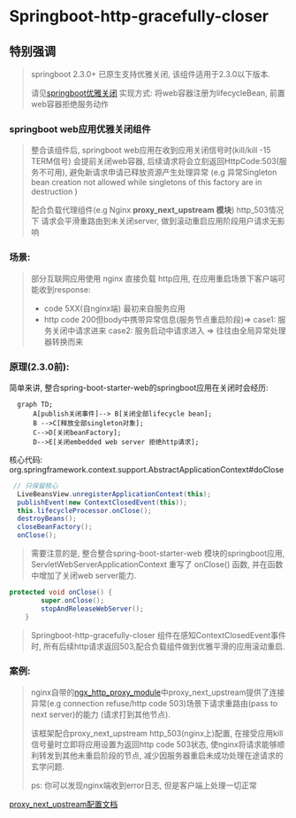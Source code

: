 # Springboot-http-gracefully-closer

## 特别强调
> springboot 2.3.0+ 已原生支持优雅关闭, 该组件适用于2.3.0以下版本.
> 
> 请见[springboot优雅关闭](https://www.baeldung.com/spring-boot-web-server-shutdown)
> 实现方式: 将web容器注册为lifecycleBean, 前置web容器拒绝服务动作

### springboot web应用优雅关闭组件

>整合该组件后, springboot web应用在收到应用关闭信号时(kill/kill -15 TERM信号) 会提前关闭web容器, 后续请求将会立刻返回HttpCode:503(服务不可用), 
>避免新请求申请已释放资源产生处理异常 (e.g 异常Singleton bean creation not allowed while singletons of this factory are in destruction )
>
>配合负载代理组件(e.g Nginx <b>proxy_next_upstream 模块</b>) http_503情况下 请求会平滑重路由到未关闭server, 做到滚动重启应用阶段用户请求无影响

### 场景:
> 部分互联网应用使用 nginx 直接负载 http应用, 在应用重启场景下客户端可能收到response:
> * code 5XX(自nginx端) 最初来自服务应用
> * http code 200但body中携带异常信息(服务节点重启阶段)=> case1: 服务关闭中请求进来 case2: 服务启动中请求进入 => 往往由全局异常处理器转换而来

### 原理(2.3.0前):
简单来讲, 整合spring-boot-starter-web的springboot应用在关闭时会经历:
```mermaid
  graph TD;
      A[publish关闭事件]--> B[关闭全部lifecycle bean];
      B -->C[释放全部singleton对象];
      C-->D[关闭beanFactory];
      D-->E[关闭embedded web server 拒绝http请求];
```

核心代码: org.springframework.context.support.AbstractApplicationContext#doClose
```java
 // 只保留核心
  LiveBeansView.unregisterApplicationContext(this);
  publishEvent(new ContextClosedEvent(this));
  this.lifecycleProcessor.onClose();
  destroyBeans();
  closeBeanFactory();
  onClose();
```

>需要注意的是, 整合整合spring-boot-starter-web 模块的springboot应用, ServletWebServerApplicationContext 重写了 onClose() 函数, 并在函数中增加了关闭web server能力.
```java
protected void onClose() {
		super.onClose();
		stopAndReleaseWebServer();
	}
```
>Springboot-http-gracefully-closer 组件在感知ContextClosedEvent事件时, 所有后续http请求返回503,配合负载组件做到优雅平滑的应用滚动重启.



### 案例:
> nginx自带的[ngx_http_proxy_module](http://nginx.org/en/docs/http/ngx_http_proxy_module.html)中proxy_next_upstream提供了连接异常(e.g connection refuse/http code 503)场景下请求重路由(pass to next server)的能力 (请求打到其他节点).
> 
> 该框架配合proxy_next_upstream http_503(nginx上)配置, 在接受应用kill信号量时立即将应用设置为返回http code 503状态, 使nginx将请求能够顺利转发到其他未重启阶段的节点, 减少因服务器重启未成功处理在途请求的玄学问题.
>
> ps: 你可以发现nginx端收到error日志, 但是客户端上处理一切正常

[proxy_next_upstream配置文档](http://nginx.org/en/docs/http/ngx_http_proxy_module.html#proxy_next_upstream)
